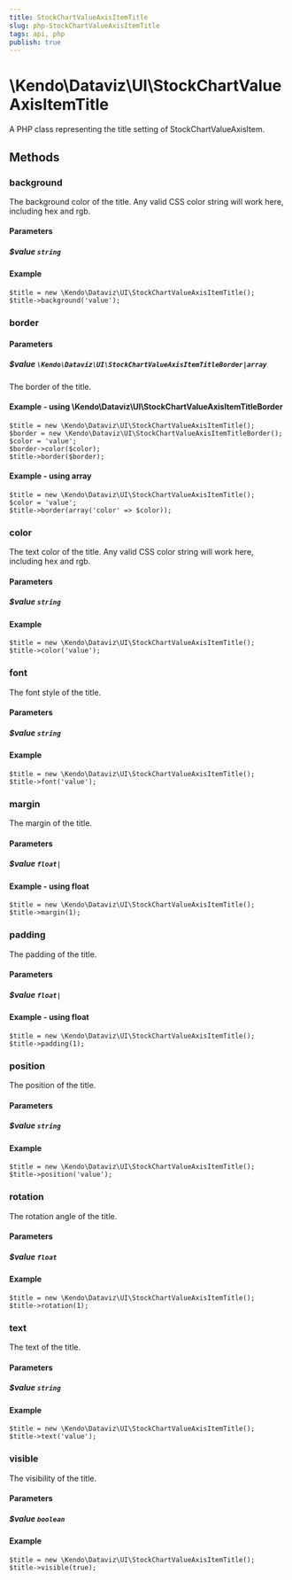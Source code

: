 ```yaml
---
title: StockChartValueAxisItemTitle
slug: php-StockChartValueAxisItemTitle
tags: api, php
publish: true
---
```


# \Kendo\Dataviz\UI\StockChartValueAxisItemTitle

A PHP class representing the title setting of StockChartValueAxisItem.


## Methods

### background
The background color of the title. Any valid CSS color string will work here, including
hex and rgb.
#### Parameters

##### $value `string`



#### Example 
    $title = new \Kendo\Dataviz\UI\StockChartValueAxisItemTitle();
    $title->background('value');

### border

#### Parameters

##### $value `\Kendo\Dataviz\UI\StockChartValueAxisItemTitleBorder|array`

The border of the title.


#### Example - using \Kendo\Dataviz\UI\StockChartValueAxisItemTitleBorder

    $title = new \Kendo\Dataviz\UI\StockChartValueAxisItemTitle();
    $border = new \Kendo\Dataviz\UI\StockChartValueAxisItemTitleBorder();
    $color = 'value';
    $border->color($color);
    $title->border($border);

#### Example - using array

    $title = new \Kendo\Dataviz\UI\StockChartValueAxisItemTitle();
    $color = 'value';
    $title->border(array('color' => $color));

### color
The text color of the title. Any valid CSS color string will work here, including hex and rgb.
#### Parameters

##### $value `string`



#### Example 
    $title = new \Kendo\Dataviz\UI\StockChartValueAxisItemTitle();
    $title->color('value');

### font
The font style of the title.
#### Parameters

##### $value `string`



#### Example 
    $title = new \Kendo\Dataviz\UI\StockChartValueAxisItemTitle();
    $title->font('value');

### margin
The margin of the title.
#### Parameters

##### $value `float|`



#### Example  - using float
    $title = new \Kendo\Dataviz\UI\StockChartValueAxisItemTitle();
    $title->margin(1);

### padding
The padding of the title.
#### Parameters

##### $value `float|`



#### Example  - using float
    $title = new \Kendo\Dataviz\UI\StockChartValueAxisItemTitle();
    $title->padding(1);

### position
The position of the title.
#### Parameters

##### $value `string`



#### Example 
    $title = new \Kendo\Dataviz\UI\StockChartValueAxisItemTitle();
    $title->position('value');

### rotation
The rotation angle of the title.
#### Parameters

##### $value `float`



#### Example 
    $title = new \Kendo\Dataviz\UI\StockChartValueAxisItemTitle();
    $title->rotation(1);

### text
The text of the title.
#### Parameters

##### $value `string`



#### Example 
    $title = new \Kendo\Dataviz\UI\StockChartValueAxisItemTitle();
    $title->text('value');

### visible
The visibility of the title.
#### Parameters

##### $value `boolean`



#### Example 
    $title = new \Kendo\Dataviz\UI\StockChartValueAxisItemTitle();
    $title->visible(true);

